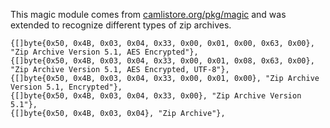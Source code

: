 This magic module comes from [camlistore.org/pkg/magic](https://godoc.org/camlistore.org/pkg/magic) and was extended to recognize different types of zip archives.

```
{[]byte{0x50, 0x4B, 0x03, 0x04, 0x33, 0x00, 0x01, 0x00, 0x63, 0x00}, "Zip Archive Version 5.1, AES Encrypted"},
{[]byte{0x50, 0x4B, 0x03, 0x04, 0x33, 0x00, 0x01, 0x08, 0x63, 0x00}, "Zip Archive Version 5.1, AES Encrypted, UTF-8"},
{[]byte{0x50, 0x4B, 0x03, 0x04, 0x33, 0x00, 0x01, 0x00}, "Zip Archive Version 5.1, Encrypted"},
{[]byte{0x50, 0x4B, 0x03, 0x04, 0x33, 0x00}, "Zip Archive Version 5.1"},
{[]byte{0x50, 0x4B, 0x03, 0x04}, "Zip Archive"},
```
